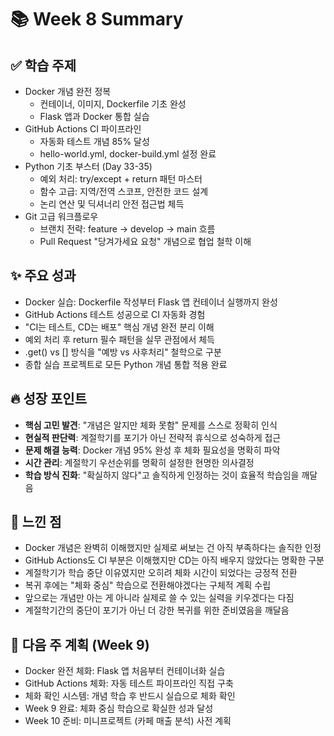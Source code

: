 # 📚 Week 8 Summary

## ✅ 학습 주제
- Docker 개념 완전 정복
  - 컨테이너, 이미지, Dockerfile 기초 완성
  - Flask 앱과 Docker 통합 실습
- GitHub Actions CI 파이프라인
  - 자동화 테스트 개념 85% 달성
  - hello-world.yml, docker-build.yml 설정 완료
- Python 기초 부스터 (Day 33-35)
  - 예외 처리: try/except + return 패턴 마스터
  - 함수 고급: 지역/전역 스코프, 안전한 코드 설계
  - 논리 연산 및 딕셔너리 안전 접근법 체득
- Git 고급 워크플로우
  - 브랜치 전략: feature → develop → main 흐름
  - Pull Request "당겨가세요 요청" 개념으로 협업 철학 이해

## ✨ 주요 성과
- Docker 실습: Dockerfile 작성부터 Flask 앱 컨테이너 실행까지 완성
- GitHub Actions 테스트 성공으로 CI 자동화 경험
- "CI는 테스트, CD는 배포" 핵심 개념 완전 분리 이해
- 예외 처리 후 return 필수 패턴을 실무 관점에서 체득
- .get() vs [] 방식을 "예방 vs 사후처리" 철학으로 구분
- 종합 실습 프로젝트로 모든 Python 개념 통합 적용 완료

## 🔥 성장 포인트
- **핵심 고민 발견**: "개념은 알지만 체화 못함" 문제를 스스로 정확히 인식
- **현실적 판단력**: 계절학기를 포기가 아닌 전략적 휴식으로 성숙하게 접근
- **문제 해결 능력**: Docker 개념 95% 완성 후 체화 필요성을 명확히 파악
- **시간 관리**: 계절학기 우선순위를 명확히 설정한 현명한 의사결정
- **학습 방식 진화**: "확실하지 않다"고 솔직하게 인정하는 것이 효율적 학습임을 깨달음

## 🤔 느낀 점
- Docker 개념은 완벽히 이해했지만 실제로 써보는 건 아직 부족하다는 솔직한 인정
- GitHub Actions도 CI 부분은 이해했지만 CD는 아직 배우지 않았다는 명확한 구분
- 계절학기가 학습 중단 이유였지만 오히려 체화 시간이 되었다는 긍정적 전환
- 복귀 후에는 "체화 중심" 학습으로 전환해야겠다는 구체적 계획 수립
- 앞으로는 개념만 아는 게 아니라 실제로 쓸 수 있는 실력을 키우겠다는 다짐
- 계절학기간의 중단이 포기가 아닌 더 강한 복귀를 위한 준비였음을 깨달음

## 🏹 다음 주 계획 (Week 9)
- Docker 완전 체화: Flask 앱 처음부터 컨테이너화 실습
- GitHub Actions 체화: 자동 테스트 파이프라인 직접 구축
- 체화 확인 시스템: 개념 학습 후 반드시 실습으로 체화 확인
- Week 9 완료: 체화 중심 학습으로 확실한 성과 달성
- Week 10 준비: 미니프로젝트 (카페 매출 분석) 사전 계획